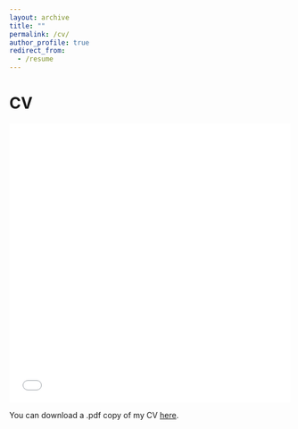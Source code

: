 ```yaml
---
layout: archive
title: ""
permalink: /cv/
author_profile: true
redirect_from:
  - /resume
---
```


CV
======
<iframe src="/files/S-Buchczyk_CV.pdf" width="100%" height="500" frameborder="no" border="0" marginwidth="0" marginheight="0"></iframe>

You can download a .pdf copy of my CV [here](/files/S-Buchczyk_CV.pdf).
